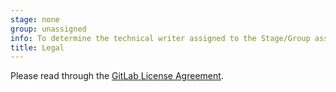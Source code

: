 ```yaml
---
stage: none
group: unassigned
info: To determine the technical writer assigned to the Stage/Group associated with this page, see https://handbook.gitlab.com/handbook/product/ux/technical-writing/#assignments
title: Legal
---
```


Please read through the [GitLab License Agreement](https://gitlab.com/gitlab-org/gitlab/-/blob/master/CONTRIBUTING.md).
